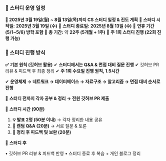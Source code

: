 ### **📌  스터디 운영 일정**

**🚀 2025년 3월 19일(월) ~ 8월 13일(목)까지 CS 스터디 일정 & 진도 계획**
📅 **스터디 시작일:** **2025년 3월 19일 (수)**
📅 **스터디 종료일:** **2025년 8월 13일 (수)**
📌 **연휴 기간 (5/1~5/6) 방학 포함**
📌 **총 기간:** 약 **22주 (5개월 + 1주)**
📌 **주 1회 스터디 진행 (22회 진행 가능)**

### **📌  스터디 진행 방식**

**✅ 기본 원칙 (깃허브 활용)**
✔ **스터디에서는 Q&A & 면접 대비 질문 진행**
✔ 깃허브 PR 리뷰 & 피드백 후 최종 정리
✔  **주 1회 수요일 진행 원칙, 1.5시간**

✔ **운영체제 → 네트워크 → 데이터베이스 → 자료구조 → 알고리즘 → 면접 대비 순서로 진행**

📌 **스터디 전까지 각자 공부 & 정리 → 전원 깃허브 PR 제출**

📌 **스터디 시간 (90분)**
1. **💡 발표 2명 (50분 이내)** → 각자 정리한 내용 공유
2. **💬 랜덤 Q&A (20분)** → 서로 질문 & 토론
3. **📝 정리 후 피드백 및 보완 (20분)**

📌 **스터디 후**

• 깃허브 PR 리뷰 & 피드백 반영
• 스터디 종료 후 복습 + 개인 블로그 정리